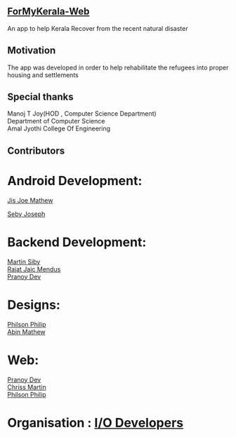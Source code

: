 ## [ForMyKerala-Web](http://www.formykerala.in/)
An app to help Kerala Recover from the recent natural disaster

## Motivation
The app was developed in order to help rehabilitate the refugees into proper housing and settlements
## Special thanks
  Manoj T Joy(HOD , Computer Science Department)<br>
  Department of Computer Science<br>
  Amal Jyothi College Of Engineering
## Contributors

# Android Development: 
  [Jis Joe Mathew](jisjoemathew@gmail.com)<br>
  
  [Seby Joseph](sjkappen@gmail.com)
  
  
# Backend Development:
  [Martin Siby](https://github.com/martin-raven)<br>
  [Rajat Jaic Mendus](https://github.com/rjmendus)<br>
  [Pranoy Dev](https://github.com/devpranoy)
  
# Designs:
  [Philson Philip](https://github.com/philson-philip)<br>
  [Abin Mathew](https://github.com/abinm8)


# Web:
  [Pranoy Dev](https://github.com/devpranoy)<br>
  [Chriss Martin](https://github.com/chrissmartin)<br>
  [Philson Philip](https://github.com/philson-philip)


# Organisation : [I/O Developers](https://iodev.co.in/)
  
